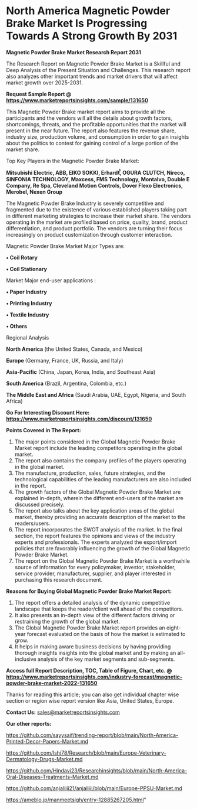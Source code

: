 # North America Magnetic Powder Brake Market Is Progressing Towards A Strong Growth By 2031

<strong>Magnetic Powder Brake Market Research Report 2031</strong>

The Research Report on Magnetic Powder Brake Market is a Skillful and Deep Analysis of the Present Situation and Challenges. This research report also analyzes other important trends and market drivers that will affect market growth over 2025-2031.

<strong>Request Sample Report @ <a href=https://www.marketreportsinsights.com/sample/131650>https://www.marketreportsinsights.com/sample/131650</a></strong>

This Magnetic Powder Brake market report aims to provide all the participants and the vendors will all the details about growth factors, shortcomings, threats, and the profitable opportunities that the market will present in the near future. The report also features the revenue share, industry size, production volume, and consumption in order to gain insights about the politics to contest for gaining control of a large portion of the market share.

Top Key Players in the Magnetic Powder Brake Market:

<strong>Mitsubishi Electric, ABB, EIKO SOKKI, Erhardtⷨꙺ, OGURA CLUTCH, Nireco, SINFONIA TECHNOLOGY, Maxcess, FMS Technology, Montalvo, Double E Company, Re Spa, Cleveland Motion Controls, Dover Flexo Electronics, Merobel, Nexen Group</strong>

The Magnetic Powder Brake Industry is severely competitive and fragmented due to the existence of various established players taking part in different marketing strategies to increase their market share. The vendors operating in the market are profiled based on price, quality, brand, product differentiation, and product portfolio. The vendors are turning their focus increasingly on product customization through customer interaction.

Magnetic Powder Brake Market Major Types are:

<strong>• Coil Rotary

• Coil Stationary</strong>

Market Major end-user applications :

<strong>• Paper Industry

• Printing Industry

• Textile Industry

• Others</strong>

Regional Analysis

</u><strong><b>North America</b></strong> (the United States, Canada, and Mexico)

<strong><b>Europe </b></strong>(Germany, France, UK, Russia, and Italy)

<strong><b>Asia-Pacific</b></strong> (China, Japan, Korea, India, and Southeast Asia)

<strong><b>South America</b></strong> (Brazil, Argentina, Colombia, etc.)

<strong><b>The Middle East and Africa</b></strong> (Saudi Arabia, UAE, Egypt, Nigeria, and South Africa)

<strong>Go For Interesting Discount Here: <a href=https://www.marketreportsinsights.com/discount/131650>https://www.marketreportsinsights.com/discount/131650</a></strong>

<strong>Points Covered in The Report:</strong>
<ol>
  <li>The major points considered in the Global Magnetic Powder Brake Market report include the leading competitors operating in the global market.</li>
  <li>The report also contains the company profiles of the players operating in the global market.</li>
  <li>The manufacture, production, sales, future strategies, and the technological capabilities of the leading manufacturers are also included in the report.</li>
  <li>The growth factors of the Global Magnetic Powder Brake Market are explained in-depth, wherein the different end-users of the market are discussed precisely.</li>
  <li>The report also talks about the key application areas of the global market, thereby providing an accurate description of the market to the readers/users.</li>
  <li>The report incorporates the SWOT analysis of the market. In the final section, the report features the opinions and views of the industry experts and professionals. The experts analyzed the export/import policies that are favorably influencing the growth of the Global Magnetic Powder Brake Market.</li>
  <li>The report on the Global Magnetic Powder Brake Market is a worthwhile source of information for every policymaker, investor, stakeholder, service provider, manufacturer, supplier, and player interested in purchasing this research document.</li>
</ol>
<strong>Reasons for Buying Global Magnetic Powder Brake Market Report:</strong>

<ol>
  <li>The report offers a detailed analysis of the dynamic competitive landscape that keeps the reader/client well ahead of the competitors.</li>
  <li>It also presents an in-depth view of the different factors driving or restraining the growth of the global market.</li>
  <li>The Global Magnetic Powder Brake Market report provides an eight-year forecast evaluated on the basis of how the market is estimated to grow.</li>
  <li>It helps in making aware business decisions by having providing thorough insights insights into the global market and by making an all-inclusive analysis of the key market segments and sub-segments.</li>
</ol>
<strong>Access full Report Description, TOC, Table of Figure, Chart, etc. @ <a href=https://www.marketreportsinsights.com/industry-forecast/magnetic-powder-brake-market-2022-131650>https://www.marketreportsinsights.com/industry-forecast/magnetic-powder-brake-market-2022-131650</a></strong>


Thanks for reading this article; you can also get individual chapter wise section or region wise report version like Asia, United States, Europe.

<strong>Contact Us:</strong>
sales@marketreportsinsights.com

<strong>Our other reports:</strong>

<a href=https://github.com/sayysaif/trending-report/blob/main/North-America-Printed-Decor-Papers-Market.md>https://github.com/sayysaif/trending-report/blob/main/North-America-Printed-Decor-Papers-Market.md</a>

<a href=https://github.com/Ishi78/Research/blob/main/Europe-Veterinary-Dermatology-Drugs-Market.md>https://github.com/Ishi78/Research/blob/main/Europe-Veterinary-Dermatology-Drugs-Market.md</a>

<a href=https://github.com/Hindavi23/Researchinsights/blob/main/North-America-Oral-Diseases-Treatments-Market.md>https://github.com/Hindavi23/Researchinsights/blob/main/North-America-Oral-Diseases-Treatments-Market.md</a>

<a href=https://github.com/anjaliiii21/anjaliiii/blob/main/Europe-PPSU-Market.md>https://github.com/anjaliiii21/anjaliiii/blob/main/Europe-PPSU-Market.md</a>

<a href=https://ameblo.jp/manmeetsigh/entry-12885267205.html>https://ameblo.jp/manmeetsigh/entry-12885267205.html</a>"
